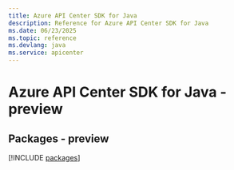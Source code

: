 ```yaml
---
title: Azure API Center SDK for Java
description: Reference for Azure API Center SDK for Java
ms.date: 06/23/2025
ms.topic: reference
ms.devlang: java
ms.service: apicenter
---
```

# Azure API Center SDK for Java - preview
## Packages - preview
[!INCLUDE [packages](api-center-index.md)]